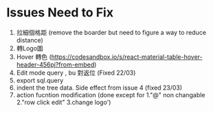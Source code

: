 # Issues Need to Fix
1. 拉細個格距 (remove the boarder but need to figure a way to reduce distance)
2. 轉Logo圖 
3. Hover 轉色 (https://codesandbox.io/s/react-material-table-hover-header-456pj?from-embed)
4. Edit mode query , bu 對返位 (Fixed 22/03)
5. export sql.query
6. indent the tree data. Side effect from issue 4 (fixed 23/03)
7. action fucntion modification (done except for 1."@" non changable 2."row click edit" 3.change logo')
